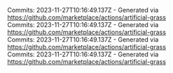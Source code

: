 Commits: 2023-11-27T10:16:49.137Z - Generated via https://github.com/marketplace/actions/artificial-grass
<br>
Commits: 2023-11-27T10:16:49.137Z - Generated via https://github.com/marketplace/actions/artificial-grass
<br>
Commits: 2023-11-27T10:16:49.137Z - Generated via https://github.com/marketplace/actions/artificial-grass
<br>
Commits: 2023-11-27T10:16:49.137Z - Generated via https://github.com/marketplace/actions/artificial-grass
<br>
